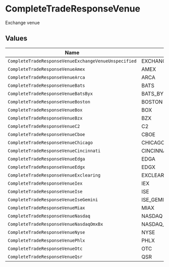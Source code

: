 # CompleteTradeResponseVenue

Exchange venue


## Values

| Name                                                 | Value                                                |
| ---------------------------------------------------- | ---------------------------------------------------- |
| `CompleteTradeResponseVenueExchangeVenueUnspecified` | EXCHANGE_VENUE_UNSPECIFIED                           |
| `CompleteTradeResponseVenueAmex`                     | AMEX                                                 |
| `CompleteTradeResponseVenueArca`                     | ARCA                                                 |
| `CompleteTradeResponseVenueBats`                     | BATS                                                 |
| `CompleteTradeResponseVenueBatsByx`                  | BATS_BYX                                             |
| `CompleteTradeResponseVenueBoston`                   | BOSTON                                               |
| `CompleteTradeResponseVenueBox`                      | BOX                                                  |
| `CompleteTradeResponseVenueBzx`                      | BZX                                                  |
| `CompleteTradeResponseVenueC2`                       | C2                                                   |
| `CompleteTradeResponseVenueCboe`                     | CBOE                                                 |
| `CompleteTradeResponseVenueChicago`                  | CHICAGO                                              |
| `CompleteTradeResponseVenueCincinnati`               | CINCINNATI                                           |
| `CompleteTradeResponseVenueEdga`                     | EDGA                                                 |
| `CompleteTradeResponseVenueEdgx`                     | EDGX                                                 |
| `CompleteTradeResponseVenueExclearing`               | EXCLEARING                                           |
| `CompleteTradeResponseVenueIex`                      | IEX                                                  |
| `CompleteTradeResponseVenueIse`                      | ISE                                                  |
| `CompleteTradeResponseVenueIseGemini`                | ISE_GEMINI                                           |
| `CompleteTradeResponseVenueMiax`                     | MIAX                                                 |
| `CompleteTradeResponseVenueNasdaq`                   | NASDAQ                                               |
| `CompleteTradeResponseVenueNasdaqOmxBx`              | NASDAQ_OMX_BX                                        |
| `CompleteTradeResponseVenueNyse`                     | NYSE                                                 |
| `CompleteTradeResponseVenuePhlx`                     | PHLX                                                 |
| `CompleteTradeResponseVenueOtc`                      | OTC                                                  |
| `CompleteTradeResponseVenueQsr`                      | QSR                                                  |